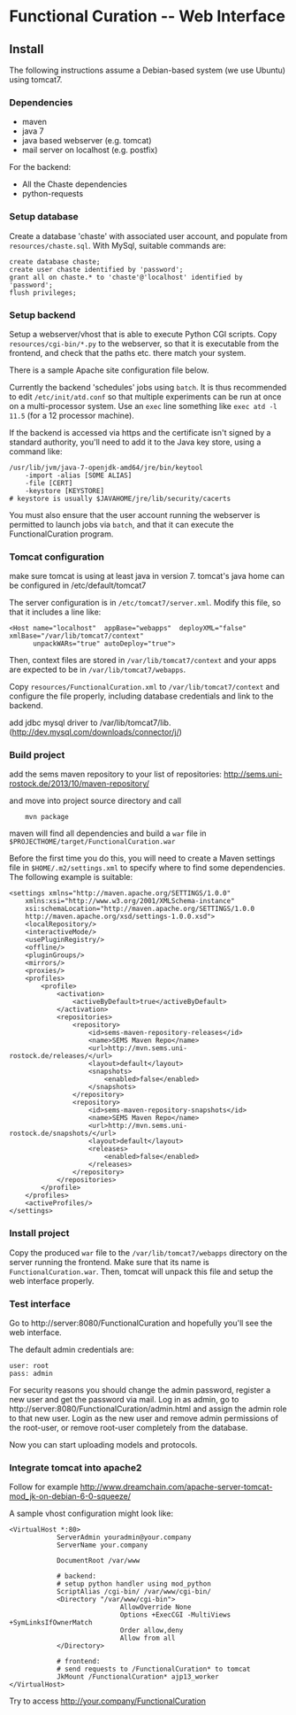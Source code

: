 # Functional Curation -- Web Interface

## Install

The following instructions assume a Debian-based system (we use Ubuntu) using tomcat7.

### Dependencies

* maven
* java 7
* java based webserver (e.g. tomcat)
* mail server on localhost (e.g. postfix)

For the backend:
* All the Chaste dependencies
* python-requests

### Setup database

Create a database 'chaste' with associated user account, and populate from `resources/chaste.sql`.
With MySql, suitable commands are:
```
create database chaste;
create user chaste identified by 'password';
grant all on chaste.* to 'chaste'@'localhost' identified by 'password';
flush privileges;
```

### Setup backend

Setup a webserver/vhost that is able to execute Python CGI scripts.  Copy
`resources/cgi-bin/*.py` to the webserver, so that it is executable from the
frontend, and check that the paths etc. there match your system.

There is a sample Apache site configuration file below.

Currently the backend 'schedules' jobs using `batch`.  It is thus
recommended to edit `/etc/init/atd.conf` so that multiple experiments can be
run at once on a multi-processor system.  Use an `exec` line something like
`exec atd -l 11.5` (for a 12 processor machine).

If the backend is accessed via https and the certificate isn't signed by a
standard authority, you'll need to add it to the Java key store, using a
command like:

```
/usr/lib/jvm/java-7-openjdk-amd64/jre/bin/keytool 
	-import -alias [SOME ALIAS]
	-file [CERT]
	-keystore [KEYSTORE]
# keystore is usually $JAVAHOME/jre/lib/security/cacerts
```

You must also ensure that the user account running the webserver is
permitted to launch jobs via `batch`, and that it can execute the
FunctionalCuration program.

### Tomcat configuration
make sure tomcat is using at least java in version 7. tomcat's java home can be configured in /etc/default/tomcat7


The server configuration is in `/etc/tomcat7/server.xml`. Modify this file, so that it includes a line like:


    <Host name="localhost"  appBase="webapps"  deployXML="false" xmlBase="/var/lib/tomcat7/context"
          unpackWARs="true" autoDeploy="true">

Then, context files are stored in `/var/lib/tomcat7/context` and your apps are expected to be in `/var/lib/tomcat7/webapps`.

Copy `resources/FunctionalCuration.xml` to `/var/lib/tomcat7/context` and configure the file properly, including database credentials and link to the backend.

add jdbc mysql driver to /var/lib/tomcat7/lib. (http://dev.mysql.com/downloads/connector/j/)
### Build project

add the sems maven repository to your list of repositories: http://sems.uni-rostock.de/2013/10/maven-repository/

and move into project source directory and call




        mvn package

maven will find all dependencies and build a `war` file in `$PROJECTHOME/target/FunctionalCuration.war`

Before the first time you do this, you will need to create a Maven settings file in `$HOME/.m2/settings.xml` to specify where to find some dependencies.
The following example is suitable:

    <settings xmlns="http://maven.apache.org/SETTINGS/1.0.0"
        xmlns:xsi="http://www.w3.org/2001/XMLSchema-instance"
        xsi:schemaLocation="http://maven.apache.org/SETTINGS/1.0.0
        http://maven.apache.org/xsd/settings-1.0.0.xsd">
        <localRepository/>
        <interactiveMode/>
        <usePluginRegistry/>
        <offline/>
        <pluginGroups/>
        <mirrors/>
        <proxies/>
        <profiles>
            <profile>
                <activation>
                    <activeByDefault>true</activeByDefault>
                </activation>
                <repositories>
                    <repository>
                        <id>sems-maven-repository-releases</id>
                        <name>SEMS Maven Repo</name>
                        <url>http://mvn.sems.uni-rostock.de/releases/</url>
                        <layout>default</layout>
                        <snapshots>
                            <enabled>false</enabled>
                        </snapshots>
                    </repository>
                    <repository>
                        <id>sems-maven-repository-snapshots</id>
                        <name>SEMS Maven Repo</name>
                        <url>http://mvn.sems.uni-rostock.de/snapshots/</url>
                        <layout>default</layout>
                        <releases>
                            <enabled>false</enabled>
                        </releases>
                    </repository>
                </repositories>
            </profile>
        </profiles>
        <activeProfiles/>
    </settings>



### Install project

Copy the produced `war` file to the `/var/lib/tomcat7/webapps` directory on the server running the frontend. Make sure that its name is `FunctionalCuration.war`.
Then, tomcat will unpack this file and setup the web interface properly.

### Test interface

Go to http://server:8080/FunctionalCuration and hopefully you'll see the web interface.

The default admin credentials are:

    user: root
    pass: admin

For security reasons you should change the admin password, register a new user and get the password via mail.
Log in as admin, go to http://server:8080/FunctionalCuration/admin.html and assign the admin role to that new user.
Login as the new user and remove admin permissions of the root-user, or remove root-user completely from the database.

Now you can start uploading models and protocols.

### Integrate tomcat into apache2

Follow for example http://www.dreamchain.com/apache-server-tomcat-mod_jk-on-debian-6-0-squeeze/

A sample vhost configuration might look like:

	<VirtualHost *:80>
				ServerAdmin youradmin@your.company
				ServerName your.company
				
				DocumentRoot /var/www
				
				# backend:
				# setup python handler using mod_python
				ScriptAlias /cgi-bin/ /var/www/cgi-bin/
				<Directory "/var/www/cgi-bin">
								AllowOverride None
								Options +ExecCGI -MultiViews +SymLinksIfOwnerMatch
								Order allow,deny
								Allow from all
				</Directory>
				
				# frontend:
				# send requests to /FunctionalCuration* to tomcat
				JkMount /FunctionalCuration* ajp13_worker
	</VirtualHost>

Try to access http://your.company/FunctionalCuration





